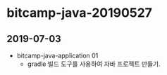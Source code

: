 # bitcamp-java-20190527

## 2019-07-03

- bitcamp-java-application 01
  - gradle 빌드 도구를 사용하여 자바 프로젝트 만들기.

